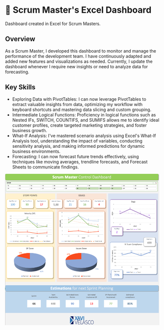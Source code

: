 # 👥 Scrum Master's Excel Dashboard

Dashboard created in Excel for Scrum Masters.

## Overview

As a Scrum Master, I developed this dashboard to monitor and manage the performance of the development team. I have continuously adapted and added new features and visualizations as needed. Currently, I update the dashboard whenever I require new insights or need to analyze data for forecasting.

## Key Skills

- Exploring Data with PivotTables: I can now leverage PivotTables to extract valuable insights from data, optimizing my workflow with keyboard shortcuts and mastering data slicing and custom grouping.
- Intermediate Logical Functions: Proficiency in logical functions such as Nested IFs, SWITCH, COUNTIFS, and SUMIFS allows me to identify ideal customer profiles, create targeted marketing strategies, and foster business growth.
- What-If Analysis: I've mastered scenario analysis using Excel's What-If Analysis tool, understanding the impact of variables, conducting sensitivity analysis, and making informed predictions for dynamic business environments.
- Forecasting: I can now forecast future trends effectively, using techniques like moving averages, trendline forecasts, and Forecast Sheets to communicate findings.

![assets/img/Excel - Scrum Master Dashboard.png](https://github.com/XaviVelasco/Scrum-Master-Excel-Dashboard/blob/main/assets/img/Excel%20-%20Scrum%20Master%20Dashboard.png)
